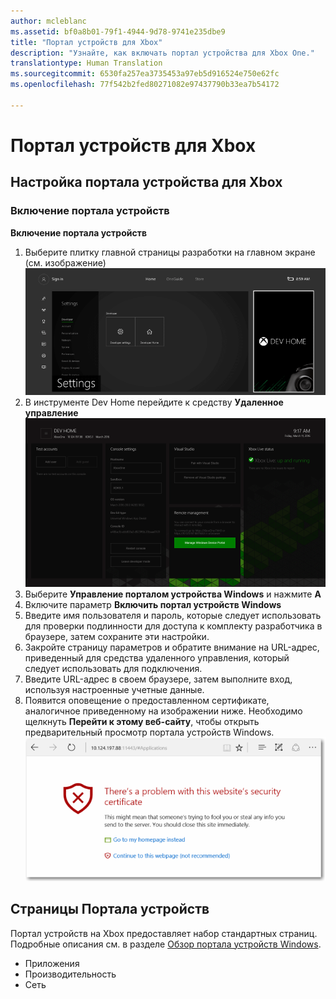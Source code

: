```yaml
---
author: mcleblanc
ms.assetid: bf0a8b01-79f1-4944-9d78-9741e235dbe9
title: "Портал устройств для Xbox"
description: "Узнайте, как включать портал устройства для Xbox One."
translationtype: Human Translation
ms.sourcegitcommit: 6530fa257ea3735453a97eb5d916524e750e62fc
ms.openlocfilehash: 77f542b2fed80271082e97437790b33ea7b54172

---
```

# Портал устройств для Xbox


## Настройка портала устройства для Xbox

### Включение портала устройств

**Включение портала устройств**

1. Выберите плитку главной страницы разработки на главном экране (см. изображение)  
![Главная страница портала устройств](images/device-portal/xbox-dev-home-tile.png)
2. В инструменте Dev Home перейдите к средству **Удаленное управление** ![Device Portal RemoteManagement Tool](images/device-portal/xbox-remote-management-tool.png)
3. Выберите **Управление порталом устройства Windows** и нажмите **A**
4. Включите параметр **Включить портал устройств Windows**
5. Введите имя пользователя и пароль, которые следует использовать для проверки подлинности для доступа к комплекту разработчика в браузере, затем сохраните эти настройки.
6. Закройте страницу параметров и обратите внимание на URL-адрес, приведенный для средства удаленного управления, который следует использовать для подключения.
7. Введите URL-адрес в своем браузере, затем выполните вход, используя настроенные учетные данные.
8. Появится оповещение о предоставленном сертификате, аналогичное приведенному на изображении ниже. Необходимо щелкнуть **Перейти к этому веб-сайту**, чтобы открыть предварительный просмотр портала устройств Windows.
![Ошибка сертификата Портала устройств](images/device-portal/xbox-certificate-error.png)

## Страницы Портала устройств

Портал устройств на Xbox предоставляет набор стандартных страниц. Подробные описания см. в разделе [Обзор портала устройств Windows](device-portal.md).

- Приложения
- Производительность
- Сеть



<!--HONumber=Aug16_HO3-->


